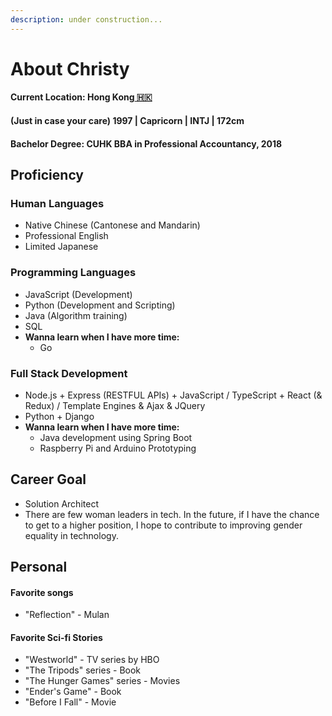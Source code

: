 ```yaml
---
description: under construction...
---
```


# About Christy

#### Current Location: Hong Kong[ 🇭🇰](https://emojipedia.org/flag-hong-kong-sar-china/)

#### \(Just in case your care\) 1997 \| Capricorn \| INTJ \| 172cm

#### Bachelor Degree: CUHK BBA in Professional Accountancy, 2018

## Proficiency

### Human Languages

* Native Chinese \(Cantonese and Mandarin\)
* Professional English
* Limited Japanese

### Programming Languages

* JavaScript \(Development\)
* Python \(Development and Scripting\)
* Java \(Algorithm training\)
* SQL
* **Wanna learn when I have more time:** 
  * Go

### Full Stack Development

* Node.js + Express \(RESTFUL APIs\) + JavaScript / TypeScript + React \(& Redux\) / Template Engines & Ajax & JQuery
* Python + Django
* **Wanna learn when I have more time:** 
  * Java development using Spring Boot
  * Raspberry Pi and Arduino Prototyping

## Career Goal

* Solution Architect
* There are few woman leaders in tech. In the future, if I have the chance to get to a higher position, I hope to contribute to improving gender equality in technology.

## Personal

#### Favorite songs

* "Reflection" - Mulan

#### Favorite Sci-fi Stories

* "Westworld" - TV series by HBO
* "The Tripods" series - Book
* "The Hunger Games" series - Movies
* "Ender's Game" - Book
* "Before I Fall" - Movie



